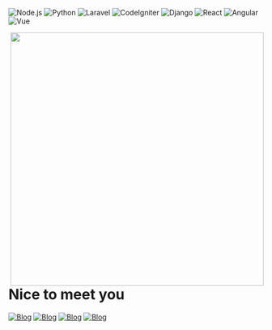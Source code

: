 ![Node.js](https://img.shields.io/badge/-Node.js-339933?style=flat-square&logo=Node.js&logoColor=fff)
![Python](https://img.shields.io/badge/-Python-3776AB?style=flat-square&logo=Python&logoColor=fff)
![Laravel](https://img.shields.io/badge/-Laravel-47848F?style=flat-square&logo=Laravel&logoColor=fff)
![CodeIgniter](https://img.shields.io/badge/-CodeIgniter-777BB4?style=flat-square&logo=CodeIgniter&logoColor=fff)
![Django](https://img.shields.io/badge/-Django-47848F?style=flat-square&logo=Django&logoColor=fff)
![React](https://img.shields.io/badge/-React-61DAFB?style=flat-square&logo=React&logoColor=fff)
![Angular](https://img.shields.io/badge/-Angular-339933?style=flat-square&logo=Angular&logoColor=fff)
![Vue](https://img.shields.io/badge/-Vue.js-007ACC?style=flat-square&logo=Vue.js&logoColor=fff)
 
<a href="https://github.com/mg7dev?tab=repositories">
  <img align="right" src="https://github-readme-stats.vercel.app/api?username=mg7dev&show_icons=true&hide_border=true&hide_rank=true&card_width=100" width="500px" />
</a>

 # Nice to meet you

[![Blog](https://img.shields.io/badge/-mg7dev.github.io-4B8BF5?style=flat-square)](https://mg7dev.github.io)
[![Blog](https://img.shields.io/badge/-mg7dev.github.io-4B8BF5?style=flat-square)](https://mg7dev.github.io)
[![Blog](https://img.shields.io/badge/-mg7dev.github.io-4B8BF5?style=flat-square)](https://mg7dev.github.io)
[![Blog](https://img.shields.io/badge/-mg7dev.github.io-4B8BF5?style=flat-square)](https://mg7dev.github.io)

